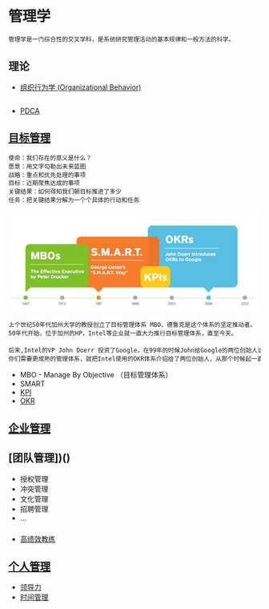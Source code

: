 # 管理学
```md
管理学是一门综合性的交叉学科，是系统研究管理活动的基本规律和一般方法的科学。
```
## 理论
* [组织行为学 (Organizational Behavior)](Org-Behavior/README.md)

## 
* [PDCA](PDCA/README.md)

## [目标管理](Objective/README.md)
```md
使命：我们存在的意义是什么？
愿景：用文字勾勒出未来蓝图
战略：重点和优先处理的事项
目标：近期聚焦达成的事项
关键结果：如何得知我们朝目标推进了多少
任务：把关键结果分解为一个个具体的行动和任务
```
![](Team/_pic/Mgt-method-dev.jpg)
```md
上个世纪50年代加州大学的教授创立了目标管理体系 MBO，德鲁克是这个体系的坚定推动者。
50年代开始，位于加州的HP，Intel等企业就一直大力推行目标管理体系，直至今天。

后来,Intel的VP John Doerr 投资了Google，在99年的时候John给Google的两位创始人说，
你们需要更成熟的管理体系，就把Intel使用的OKR体系介绍给了两位创始人，从那个时候起一直沿用至今。
```
* MBO - Manage By Objective （目标管理体系）
* SMART
* [KPI]()
* [OKR](Objective/OKR/README.md)

## [企业管理](Business/README.md)
## [团队管理])()
* 授权管理
* 冲突管理
* 文化管理
* 招聘管理
* ...

###
* [高绩效教练](Team/GROW/README.md)

## [个人管理]()
* [领导力](Personal/Leadership/README.md)
* [时间管理](Personal/Time-Mgt/README.md)


